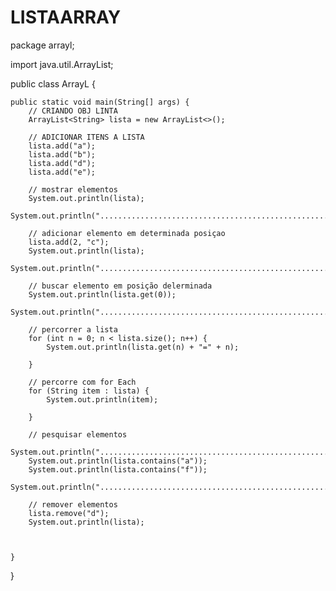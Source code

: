 # LISTAARRAY

package arrayl;

import java.util.ArrayList;

public class ArrayL {

    public static void main(String[] args) {
        // CRIANDO OBJ LINTA
        ArrayList<String> lista = new ArrayList<>();

        // ADICIONAR ITENS A LISTA
        lista.add("a");
        lista.add("b");
        lista.add("d");
        lista.add("e");

        // mostrar elementos 
        System.out.println(lista);
        System.out.println("...........................................................");

        // adicionar elemento em determinada posiçao
        lista.add(2, "c");
        System.out.println(lista);
        System.out.println("...........................................................");

        // buscar elemento em posição delerminada
        System.out.println(lista.get(0));
        System.out.println("...........................................................");

        // percorrer a lista
        for (int n = 0; n < lista.size(); n++) {
            System.out.println(lista.get(n) + "=" + n);

        }

        // percorre com for Each
        for (String item : lista) {
            System.out.println(item);

        }

        // pesquisar elementos 
        System.out.println("...........................................................");
        System.out.println(lista.contains("a"));
        System.out.println(lista.contains("f"));
        System.out.println("...........................................................");
        
        // remover elementos 
        lista.remove("d");
        System.out.println(lista);
        
        

    }

}


